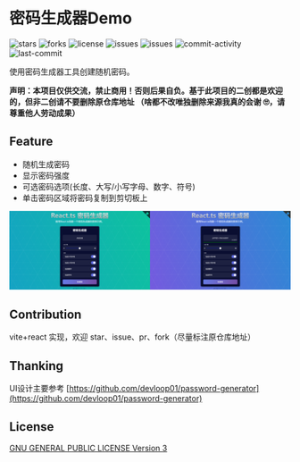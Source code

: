 # 密码生成器Demo

<p>
    <img src="https://img.shields.io/github/stars/Fighting-creator/password-generator?style=social" alt="stars" />
    <img src="https://img.shields.io/github/forks/Fighting-creator/password-generator?style=social" alt="forks" />
    <img src="https://img.shields.io/github/license/Fighting-creator/password-generator" alt="license" />
    <img src="https://img.shields.io/github/issues-raw/Fighting-creator/password-generator" alt="issues" />
    <img src="https://img.shields.io/github/issues-closed-raw/Fighting-creator/password-generator" alt="issues" />
    <img src="https://img.shields.io/github/commit-activity/m/Fighting-creator/password-generator" alt="commit-activity" />
    <img src="https://img.shields.io/github/last-commit/Fighting-creator/password-generator" alt="last-commit" />
</p>

使用密码生成器工具创建随机密码。

**声明：本项目仅供交流，禁止商用！否则后果自负。基于此项目的二创都是欢迎的，但非二创请不要删除原仓库地址
（啥都不改唯独删除来源我真的会谢 🙄️，请尊重他人劳动成果）**

## Feature

- 随机生成密码
- 显示密码强度
- 可选密码选项(长度、大写/小写字母、数字、符号)
- 单击密码区域将密码复制到剪切板上

![previews.png](./idle/previews.png)

## Contribution

vite+react 实现，欢迎 star、issue、pr、fork（尽量标注原仓库地址）

## Thanking

UI设计主要参考 [https://github.com/devloop01/password-generator](https://github.com/devloop01/password-generator)

## License

[GNU GENERAL PUBLIC LICENSE Version 3](LICENSE.md)
